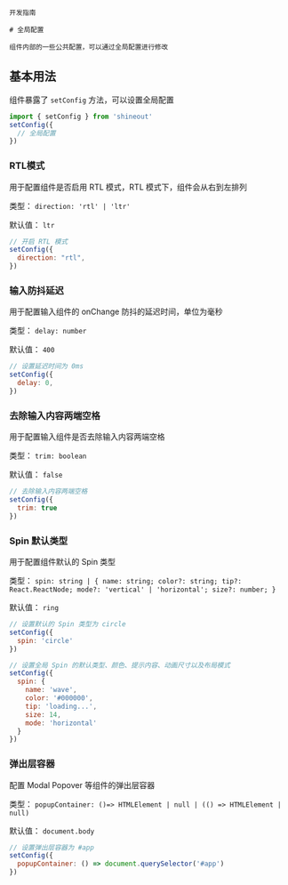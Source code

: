 `````
开发指南

# 全局配置

组件内部的一些公共配置，可以通过全局配置进行修改
`````

## 基本用法

组件暴露了 `setConfig` 方法，可以设置全局配置

```js
import { setConfig } from 'shineout'
setConfig({
  // 全局配置
})
```

### RTL模式

用于配置组件是否启用 RTL 模式，RTL 模式下，组件会从右到左排列  

类型： `direction: 'rtl' | 'ltr'`   

默认值： `ltr`

```js
// 开启 RTL 模式
setConfig({
  direction: "rtl",
})
```

### 输入防抖延迟

用于配置输入组件的 onChange 防抖的延迟时间，单位为毫秒  

类型： `delay: number`   

默认值： `400`

```js
// 设置延迟时间为 0ms
setConfig({
  delay: 0,
})
```

### 去除输入内容两端空格

用于配置输入组件是否去除输入内容两端空格   

类型： `trim: boolean`  

默认值： `false`

```js
// 去除输入内容两端空格
setConfig({
  trim: true
})

```

### Spin 默认类型

用于配置组件默认的 Spin 类型  

类型： `spin: string | {
  name: string;
  color?: string;
  tip?: React.ReactNode;
  mode?: 'vertical' | 'horizontal';
  size?: number;
}`  

默认值： `ring`


```js
// 设置默认的 Spin 类型为 circle
setConfig({
  spin: 'circle'
})
```

```js
// 设置全局 Spin 的默认类型、颜色、提示内容、动画尺寸以及布局模式
setConfig({
  spin: {
    name: 'wave',
    color: '#000000',
    tip: 'loading...',
    size: 14,
    mode: 'horizontal'
  }
})
```

### 弹出层容器

配置 Modal Popover 等组件的弹出层容器   

类型： `popupContainer: ()=> HTMLElement | null | (() => HTMLElement | null)` 
  
默认值： `document.body`

```js
// 设置弹出层容器为 #app
setConfig({
  popupContainer: () => document.querySelector('#app')
})
```



